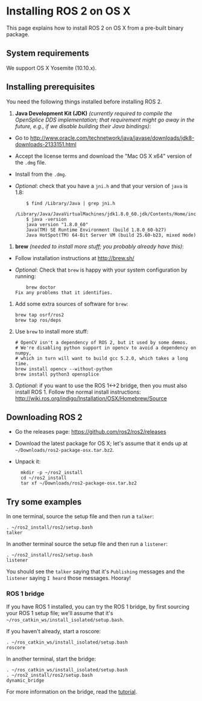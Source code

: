 # Installing ROS 2 on OS X
This page explains how to install ROS 2 on OS X from a pre-built binary package.

## System requirements
We support OS X Yosemite (10.10.x).

## Installing prerequisites
You need the following things installed before installing ROS 2.

 1. **Java Development Kit (JDK)** *(currently required to compile the OpenSplice DDS implementation; that requirement might go away in the future, e.g., if we disable building their Java bindings)*:
  * Go to http://www.oracle.com/technetwork/java/javase/downloads/jdk8-downloads-2133151.html
  * Accept the license terms and download the "Mac OS X x64" version of the `.dmg` file.
  * Install from the `.dmg`.
  * *Optional*: check that you have a `jni.h` and that your version of `java` is 1.8:

            $ find /Library/Java | grep jni.h
            /Library/Java/JavaVirtualMachines/jdk1.8.0_60.jdk/Contents/Home/include/jni.h
            $ java -version
            java version "1.8.0_60"
            Java(TM) SE Runtime Environment (build 1.8.0_60-b27)
            Java HotSpot(TM) 64-Bit Server VM (build 25.60-b23, mixed mode)
 1. **brew** *(needed to install more stuff; you probably already have this)*:
  * Follow installation instructions at http://brew.sh/
  * *Optional*: Check that `brew` is happy with your system configuration by running:

            brew doctor
        Fix any problems that it identifies.
 1. Add some extra sources of software for `brew`:

        brew tap osrf/ros2
        brew tap ros/deps
 1. Use `brew` to install more stuff:

        # OpenCV isn't a dependency of ROS 2, but it used by some demos.
        # We're disabling python support in opencv to avoid a dependency on numpy,
        # which in turn will want to build gcc 5.2.0, which takes a long time.
        brew install opencv --without-python
        brew install python3 opensplice
1. *Optional*: if you want to use the ROS 1<->2 bridge, then you must also install ROS 1.  Follow the normal install instructions: http://wiki.ros.org/indigo/Installation/OSX/Homebrew/Source

## Downloading ROS 2
* Go the releases page: https://github.com/ros2/ros2/releases
* Download the latest package for OS X; let's assume that it ends up at `~/Downloads/ros2-package-osx.tar.bz2`.
* Unpack it:

        mkdir -p ~/ros2_install
        cd ~/ros2_install
        tar xf ~/Downloads/ros2-package-osx.tar.bz2

## Try some examples
In one terminal, source the setup file and then run a `talker`:

    . ~/ros2_install/ros2/setup.bash
    talker
In another terminal source the setup file and then run a `listener`:

    . ~/ros2_install/ros2/setup.bash
    listener
You should see the `talker` saying that it's `Publishing` messages and the `listener` saying `I heard` those messages.
Hooray!

### ROS 1 bridge
If you have ROS 1 installed, you can try the ROS 1 bridge, by first sourcing your ROS 1 setup file; we'll assume that it's `~/ros_catkin_ws/install_isolated/setup.bash`.

If you haven't already, start a roscore:

    . ~/ros_catkin_ws/install_isolated/setup.bash
    roscore

In another terminal, start the bridge:

    . ~/ros_catkin_ws/install_isolated/setup.bash
    . ~/ros2_install/ros2/setup.bash
    dynamic_bridge
For more information on the bridge, read the [tutorial](https://github.com/ros2/ros1_bridge/blob/master/README.md).